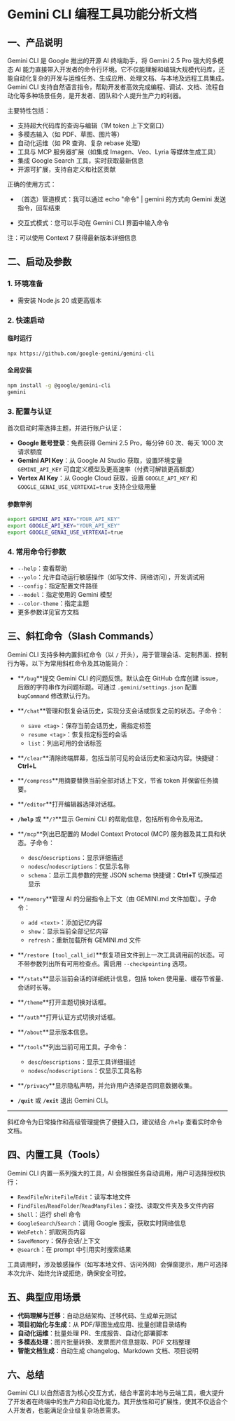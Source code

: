 # Gemini CLI 编程工具功能分析文档

## 一、产品说明

Gemini CLI 是 Google 推出的开源 AI 终端助手，将 Gemini 2.5 Pro 强大的多模态 AI 能力直接带入开发者的命令行环境。它不仅能理解和编辑大规模代码库，还能自动化复杂的开发与运维任务、生成应用、处理文档、与本地及远程工具集成。Gemini CLI 支持自然语言指令，帮助开发者高效完成编程、调试、文档、流程自动化等多种场景任务，是开发者、团队和个人提升生产力的利器。

主要特性包括：

- 支持超大代码库的查询与编辑（1M token 上下文窗口）
- 多模态输入（如 PDF、草图、图片等）
- 自动化运维（如 PR 查询、复杂 rebase 处理）
- 工具与 MCP 服务器扩展（如集成 Imagen、Veo、Lyria 等媒体生成工具）
- 集成 Google Search 工具，实时获取最新信息
- 开源可扩展，支持自定义和社区贡献



正确的使用方式：

- （首选）管道模式：我可以通过 echo "命令" | gemini 的方式向 Gemini 发送指令，回车结束

- 交互式模式：您可以手动在 Gemini CLI 界面中输入命令

注：可以使用 Context 7 获得最新版本详细信息




## 二、启动及参数

### 1. 环境准备

- 需安装 Node.js 20 或更高版本

### 2. 快速启动

#### 临时运行

```bash
npx https://github.com/google-gemini/gemini-cli
```

#### 全局安装

```bash
npm install -g @google/gemini-cli
gemini
```

### 3. 配置与认证

首次启动时需选择主题，并进行账户认证：

- **Google 账号登录**：免费获得 Gemini 2.5 Pro，每分钟 60 次、每天 1000 次请求额度
- **Gemini API Key**：从 Google AI Studio 获取，设置环境变量 `GEMINI_API_KEY` 可自定义模型及更高速率（付费可解锁更高额度）
- **Vertex AI Key**：从 Google Cloud 获取，设置 `GOOGLE_API_KEY` 和 `GOOGLE_GENAI_USE_VERTEXAI=true` 支持企业级用量

#### 参数举例

```bash
export GEMINI_API_KEY="YOUR_API_KEY"
export GOOGLE_API_KEY="YOUR_API_KEY"
export GOOGLE_GENAI_USE_VERTEXAI=true
```

### 4. 常用命令行参数

- `--help`：查看帮助
- `--yolo`：允许自动运行敏感操作（如写文件、网络访问），开发调试用
- `--config`：指定配置文件路径
- `--model`：指定使用的 Gemini 模型
- `--color-theme`：指定主题
- 更多参数详见官方文档

## 三、斜杠命令（Slash Commands）

Gemini CLI 支持多种内置斜杠命令（以 `/` 开头），用于管理会话、定制界面、控制行为等。以下为常用斜杠命令及其功能简介：

- **`/bug`**提交 Gemini CLI 的问题反馈。默认会在 GitHub 仓库创建 issue，后跟的字符串作为问题标题。可通过 `.gemini/settings.json` 配置 `bugCommand` 修改默认行为。
- **`/chat`**管理和恢复会话历史，实现分支会话或恢复之前的状态。子命令：

  - `save <tag>`：保存当前会话历史，需指定标签
  - `resume <tag>`：恢复指定标签的会话
  - `list`：列出可用的会话标签
- **`/clear`**清除终端屏幕，包括当前可见的会话历史和滚动内容。快捷键：**Ctrl+L**
- **`/compress`**用摘要替换当前全部对话上下文，节省 token 并保留任务摘要。
- **`/editor`**打开编辑器选择对话框。
- **`/help`** 或 **`/?`**显示 Gemini CLI 的帮助信息，包括所有命令及用法。
- **`/mcp`**列出已配置的 Model Context Protocol (MCP) 服务器及其工具和状态。子命令：

  - `desc`/`descriptions`：显示详细描述
  - `nodesc`/`nodescriptions`：仅显示名称
  - `schema`：显示工具参数的完整 JSON schema
    快捷键：**Ctrl+T** 切换描述显示
- **`/memory`**管理 AI 的分层指令上下文（由 GEMINI.md 文件加载）。子命令：

  - `add <text>`：添加记忆内容
  - `show`：显示当前全部记忆内容
  - `refresh`：重新加载所有 GEMINI.md 文件
- **`/restore [tool_call_id]`**恢复项目文件到上一次工具调用前的状态。可不带参数列出所有可用检查点。需启用 `--checkpointing` 选项。
- **`/stats`**显示当前会话的详细统计信息，包括 token 使用量、缓存节省量、会话时长等。
- **`/theme`**打开主题切换对话框。
- **`/auth`**打开认证方式切换对话框。
- **`/about`**显示版本信息。
- **`/tools`**列出当前可用工具。子命令：

  - `desc`/`descriptions`：显示工具详细描述
  - `nodesc`/`nodescriptions`：仅显示工具名称
- **`/privacy`**显示隐私声明，并允许用户选择是否同意数据收集。
- **`/quit`** 或 **`/exit`**
  退出 Gemini CLI。

---

斜杠命令为日常操作和高级管理提供了便捷入口，建议结合 `/help` 查看实时命令文档。

## 四、内置工具（Tools）

Gemini CLI 内置一系列强大的工具，AI 会根据任务自动调用，用户可选择授权执行：

- `ReadFile`/`WriteFile`/`Edit`：读写本地文件
- `FindFiles`/`ReadFolder`/`ReadManyFiles`：查找、读取文件夹及多文件内容
- `Shell`：运行 shell 命令
- `GoogleSearch`/`Search`：调用 Google 搜索，获取实时网络信息
- `WebFetch`：抓取网页内容
- `SaveMemory`：保存会话/上下文
- `@search`：在 prompt 中引用实时搜索结果

工具调用时，涉及敏感操作（如写本地文件、访问外网）会弹窗提示，用户可选择本次允许、始终允许或拒绝，确保安全可控。

## 五、典型应用场景

- **代码理解与迁移**：自动总结架构、迁移代码、生成单元测试
- **项目初始化与生成**：从 PDF/草图生成应用、批量创建目录结构
- **自动化运维**：批量处理 PR、生成报告、自动化部署脚本
- **多模态处理**：图片批量转换、发票图片信息提取、PDF 文档整理
- **智能文档生成**：自动生成 changelog、Markdown 文档、项目说明

## 六、总结

Gemini CLI 以自然语言为核心交互方式，结合丰富的本地与云端工具，极大提升了开发者在终端中的生产力和自动化能力。其开放性和可扩展性，使其不仅适合个人开发者，也能满足企业级复杂场景需求。
